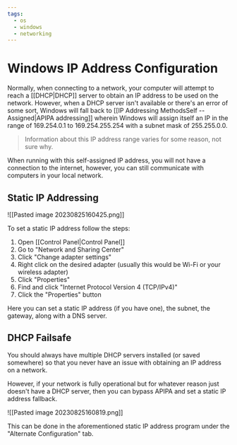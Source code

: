 ```yaml
---
tags:
  - os
  - windows
  - networking
---
```


# Windows IP Address Configuration

Normally, when connecting to a network, your computer will attempt to reach a [[DHCP|DHCP]] server to obtain an IP address to be used on the network. However, when a DHCP server isn't available or there's an error of some sort, Windows will fall back to [[IP Addressing MethodsSelf
  --Assigned|APIPA addressing]] wherein Windows will assign itself an IP in the range of 169.254.0.1 to 169.254.255.254 with a subnet mask of 255.255.0.0.

>Information about this IP address range varies for some reason, not sure why.

When running with this self-assigned IP address, you will not have a connection to the internet, however, you can still communicate with computers in your local network.

## Static IP Addressing

![[Pasted image 20230825160425.png]]

To set a static IP address follow the steps:

1. Open [[Control Panel|Control Panel]]
2. Go to "Network and Sharing Center"
3. Click "Change adapter settings"
4. Right click on the desired adapter (usually this would be Wi-Fi or your wireless adapter)
5. Click "Properties"
6. Find and click "Internet Protocol Version 4 (TCP/IPv4)"
7. Click the "Properties" button

Here you can set a static IP address (if you have one), the subnet, the gateway, along with a DNS server.

## DHCP Failsafe

You should always have multiple DHCP servers installed (or saved somewhere) so that you never have an issue with obtaining an IP address on a network.

However, if your network is fully operational but for whatever reason just doesn't have a DHCP server, then you can bypass APIPA and set a static IP address fallback.

![[Pasted image 20230825160819.png]]

This can be done in the aforementioned static IP address program under the "Alternate Configuration" tab.
